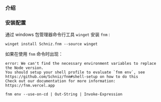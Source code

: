 ### 介绍

### 安装配置

通过 windows 包管理器命令行工具 `winget` 安装 `fnm` :

```shell
winget install Schniz.fnm --source winget
```

如果在使用 `fnm` 命令时出现：

```shell
error: We can't find the necessary environment variables to replace the Node version.
You should setup your shell profile to evaluate `fnm env`, see https://github.com/Schniz/fnm#shell-setup on how to do this
Check out our documentation for more information: https://fnm.vercel.app
```



```shell
fnm env --use-on-cd | Out-String | Invoke-Expression
```

